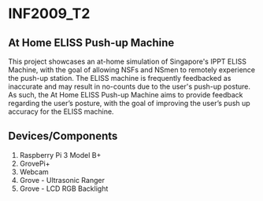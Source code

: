 # INF2009_T2


## At Home ELISS Push-up Machine
This project showcases an at-home simulation of Singapore's IPPT ELISS Machine, with the goal of allowing NSFs and NSmen to remotely experience the push-up station.
The ELISS machine is frequently feedbacked as inaccurate and may result in no-counts due to the user's push-up posture.
As such, the At Home ELISS Push-up Machine aims to provide feedback regarding the user’s posture, with the goal of improving the user’s push up accuracy for the ELISS machine.

## Devices/Components
1. Raspberry Pi 3 Model B+
2. GrovePi+
3. Webcam
4. Grove - Ultrasonic Ranger
5. Grove - LCD RGB Backlight
